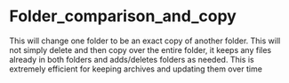 # Folder_comparison_and_copy
This will change one folder to be an exact copy of another folder. This will not simply delete and then copy over the entire folder, it keeps any files already in both folders and adds/deletes folders as needed. This is extremely efficient for keeping archives and updating them over time

